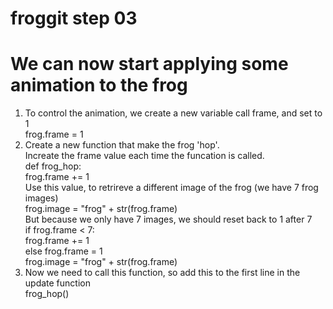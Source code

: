 # froggit step 03

# We can now start applying some animation to the frog

1. To control the animation, we create a new variable call frame, and set to 1   
   frog.frame = 1  
2. Create a new function that make the frog 'hop'.  
Increate the frame value each time the funcation is called.  
  def frog_hop:  
     frog.frame += 1  
Use this value, to retrireve  a different image of the frog (we have 7 frog images)  
     frog.image = "frog" + str(frog.frame)  
But because we only have 7 images, we should reset back to 1 after 7  
     if frog.frame < 7:  
        frog.frame += 1  
     else
        frog.frame = 1  
     frog.image = "frog" + str(frog.frame)  
3. Now we need to call this function, so add this to the first line in the update function  
     frog_hop()





